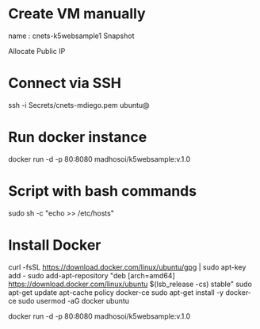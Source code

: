 # Create VM manually

name : cnets-k5websample1
Snapshot

Allocate Public IP

# Connect via SSH

ssh -i Secrets/cnets-mdiego.pem ubuntu@<externalip>

# Run docker instance

docker run -d -p 80:8080 madhosoi/k5websample:v.1.0

# Script with bash commands

sudo sh -c "echo <internalip> <hostname> >> /etc/hosts"

# Install Docker

curl -fsSL https://download.docker.com/linux/ubuntu/gpg | sudo apt-key add -
sudo add-apt-repository "deb [arch=amd64] https://download.docker.com/linux/ubuntu $(lsb_release -cs) stable"
sudo apt-get update
apt-cache policy docker-ce
sudo apt-get install -y docker-ce
sudo usermod -aG docker ubuntu

docker run -d -p 80:8080 madhosoi/k5websample:v.1.0
